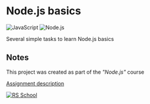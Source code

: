 # Node.js basics

![JavaScript](https://img.shields.io/badge/JavaScript-F7DF1E?style=flat&logo=javascript&logoColor=black)
![Node.js](https://img.shields.io/badge/Node.js-272727?style=flat&logo=nodedotjs&logoColor=339933)

Several simple tasks to learn Node.js basics

## Notes

This project was created as part of the _"Node.js"_ course

[Assignment description](https://github.com/AlreadyBored/nodejs-assignments/blob/main/assignments/nodejs-basics/assignment.md)

[![RS School](https://img.shields.io/badge/RS_School-Node.js_2023Q2-F8E856?style=flat)](https://rs.school)
